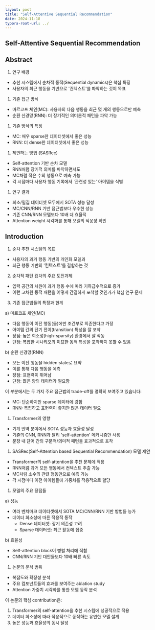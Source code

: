 ```yaml
---
layout: post
title: "Self-Attentive Sequential Recommendation"
date: 2024-11-18
typora-root-url: ../
---
```


## Self-Attentive Sequential Recommendation

## Abstract

1. 연구 배경

- 추천 시스템에서 순차적 동적(Sequential dynamics)은 핵심 특징
- 사용자의 최근 행동을 기반으로 '컨텍스트'를 파악하는 것이 목표

1. 기존 접근 방식

- 마르코프 체인(MC): 사용자의 다음 행동을 최근 몇 개의 행동으로만 예측
- 순환 신경망(RNN): 더 장기적인 의미론적 패턴을 파악 가능

1. 기존 방식의 특징

- MC: 매우 sparse한 데이터셋에서 좋은 성능
- RNN: 더 dense한 데이터셋에서 좋은 성능

1. 제안하는 방법 (SASRec)

- Self-attention 기반 순차 모델
- RNN처럼 장기적 의미를 파악하면서도
- MC처럼 적은 수의 행동으로 예측 가능
- 각 시점마다 사용자 행동 기록에서 '관련성 있는' 아이템을 식별

1. 연구 결과

- 희소/밀집 데이터셋 모두에서 SOTA 성능 달성
- MC/CNN/RNN 기반 접근법보다 우수한 성능
- 기존 CNN/RNN 모델보다 10배 더 효율적
- Attention weight 시각화를 통해 모델의 적응성 확인

## Introduction

1. 순차 추천 시스템의 목표

- 사용자의 과거 행동 기반의 개인화 모델과
- 최근 행동 기반의 '컨텍스트'를 결합하는 것

2. 순차적 패턴 캡처의 주요 도전과제

- 입력 공간의 차원이 과거 행동 수에 따라 기하급수적으로 증가
- 이런 고차원 동적 패턴을 어떻게 간결하게 포착할 것인가가 핵심 연구 문제

3. 기존 접근법들의 특징과 한계

a) 마르코프 체인(MC)

- 다음 행동이 이전 행동(들)에만 조건부로 의존한다고 가정
- 아이템 간의 단기 전이(transition) 특성을 잘 포착
- 장점: 높은 희소성(high-sparsity) 환경에서 잘 작동
- 단점: 복잡한 시나리오의 미묘한 동적 특성을 포착하지 못할 수 있음

b) 순환 신경망(RNN)

- 모든 이전 행동을 hidden state로 요약
- 이를 통해 다음 행동을 예측
- 장점: 표현력이 뛰어남
- 단점: 많은 양의 데이터가 필요함

이 부분에서는 두 가지 주요 접근법의 trade-off를 명확히 보여주고 있습니다:

- MC: 단순하지만 sparse 데이터에 강함
- RNN: 복잡하고 표현력이 좋지만 많은 데이터 필요



1. Transformer의 영향

- 기계 번역 분야에서 SOTA 성능과 효율성 달성
- 기존의 CNN, RNN과 달리 'self-attention' 메커니즘만 사용
- 문장 내 단어 간의 구문적/의미적 패턴을 효과적으로 포착

1. SASRec(Self-Attention based Sequential Recommendation) 모델 제안

- Transformer의 self-attention을 추천 문제에 적용
- RNN처럼 과거 모든 행동에서 컨텍스트 추출 가능
- MC처럼 소수의 관련 행동만으로 예측 가능
- 각 시점마다 이전 아이템들에 가중치를 적응적으로 할당

1. 모델의 주요 장점들

a) 성능

- 여러 벤치마크 데이터셋에서 SOTA MC/CNN/RNN 기반 방법들 능가
- 데이터 희소성에 따른 적응적 동작
  - Dense 데이터셋: 장기 의존성 고려
  - Sparse 데이터셋: 최근 활동에 집중

b) 효율성

- Self-attention block이 병렬 처리에 적합
- CNN/RNN 기반 대안들보다 10배 빠른 속도

1. 논문의 분석 범위

- 복잡도와 확장성 분석
- 주요 컴포넌트들의 효과를 보여주는 ablation study
- Attention 가중치 시각화를 통한 모델 동작 분석

이 논문의 핵심 contribution은:

1. Transformer의 self-attention을 추천 시스템에 성공적으로 적용
2. 데이터 희소성에 따라 적응적으로 동작하는 유연한 모델 설계
3. 높은 성능과 효율성의 동시 달성



